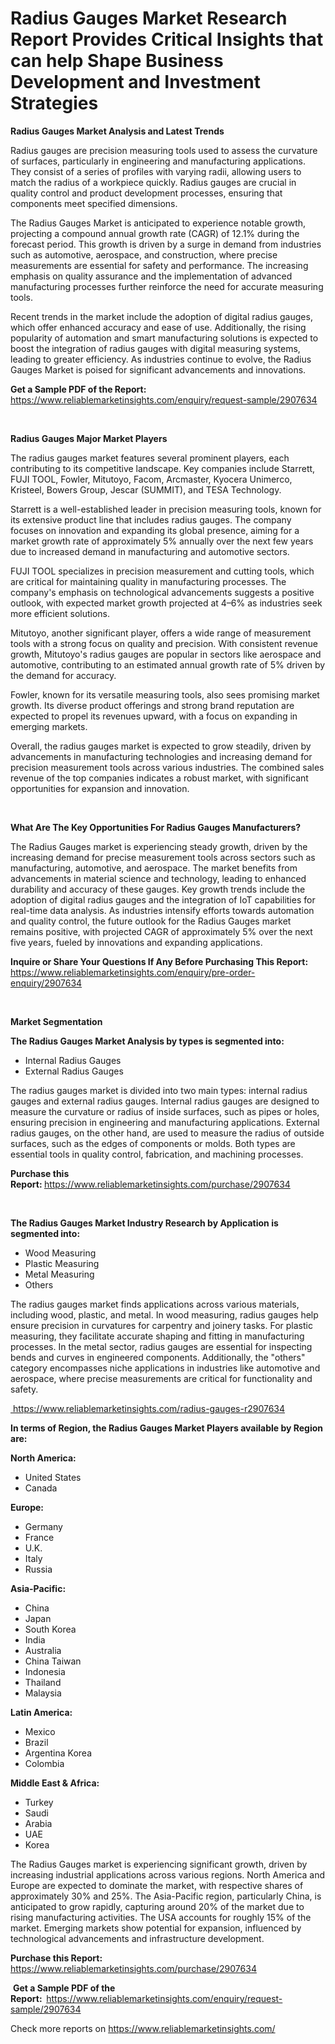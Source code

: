 <p><h1>Radius Gauges Market Research Report Provides Critical Insights that can help Shape Business Development and Investment Strategies</h1></p><p><strong>Radius Gauges Market Analysis and Latest Trends</strong></p>
<p><p>Radius gauges are precision measuring tools used to assess the curvature of surfaces, particularly in engineering and manufacturing applications. They consist of a series of profiles with varying radii, allowing users to match the radius of a workpiece quickly. Radius gauges are crucial in quality control and product development processes, ensuring that components meet specified dimensions.</p><p>The Radius Gauges Market is anticipated to experience notable growth, projecting a compound annual growth rate (CAGR) of 12.1% during the forecast period. This growth is driven by a surge in demand from industries such as automotive, aerospace, and construction, where precise measurements are essential for safety and performance. The increasing emphasis on quality assurance and the implementation of advanced manufacturing processes further reinforce the need for accurate measuring tools.</p><p>Recent trends in the market include the adoption of digital radius gauges, which offer enhanced accuracy and ease of use. Additionally, the rising popularity of automation and smart manufacturing solutions is expected to boost the integration of radius gauges with digital measuring systems, leading to greater efficiency. As industries continue to evolve, the Radius Gauges Market is poised for significant advancements and innovations.</p></p>
<p><strong>Get a Sample PDF of the Report:&nbsp;</strong> <a href="https://www.reliablemarketinsights.com/enquiry/request-sample/2907634?utm_campaign=1938&utm_medium=2&utm_source=Github&utm_content=ia&utm_term=12032025&utm_id=radius-gauges">https://www.reliablemarketinsights.com/enquiry/request-sample/2907634</a></p>
<p>&nbsp;</p>
<p><strong>Radius Gauges Major Market Players</strong></p>
<p><p>The radius gauges market features several prominent players, each contributing to its competitive landscape. Key companies include Starrett, FUJI TOOL, Fowler, Mitutoyo, Facom, Arcmaster, Kyocera Unimerco, Kristeel, Bowers Group, Jescar (SUMMIT), and TESA Technology.</p><p>Starrett is a well-established leader in precision measuring tools, known for its extensive product line that includes radius gauges. The company focuses on innovation and expanding its global presence, aiming for a market growth rate of approximately 5% annually over the next few years due to increased demand in manufacturing and automotive sectors.</p><p>FUJI TOOL specializes in precision measurement and cutting tools, which are critical for maintaining quality in manufacturing processes. The company's emphasis on technological advancements suggests a positive outlook, with expected market growth projected at 4–6% as industries seek more efficient solutions.</p><p>Mitutoyo, another significant player, offers a wide range of measurement tools with a strong focus on quality and precision. With consistent revenue growth, Mitutoyo's radius gauges are popular in sectors like aerospace and automotive, contributing to an estimated annual growth rate of 5% driven by the demand for accuracy.</p><p>Fowler, known for its versatile measuring tools, also sees promising market growth. Its diverse product offerings and strong brand reputation are expected to propel its revenues upward, with a focus on expanding in emerging markets.</p><p>Overall, the radius gauges market is expected to grow steadily, driven by advancements in manufacturing technologies and increasing demand for precision measurement tools across various industries. The combined sales revenue of the top companies indicates a robust market, with significant opportunities for expansion and innovation.</p></p>
<p>&nbsp;</p>
<p><strong>What Are The Key Opportunities For Radius Gauges Manufacturers?</strong></p>
<p><p>The Radius Gauges market is experiencing steady growth, driven by the increasing demand for precise measurement tools across sectors such as manufacturing, automotive, and aerospace. The market benefits from advancements in material science and technology, leading to enhanced durability and accuracy of these gauges. Key growth trends include the adoption of digital radius gauges and the integration of IoT capabilities for real-time data analysis. As industries intensify efforts towards automation and quality control, the future outlook for the Radius Gauges market remains positive, with projected CAGR of approximately 5% over the next five years, fueled by innovations and expanding applications.</p></p>
<p><strong>Inquire or Share Your Questions If Any Before Purchasing This Report:</strong> <a href="https://www.reliablemarketinsights.com/enquiry/pre-order-enquiry/2907634?utm_campaign=1938&utm_medium=2&utm_source=Github&utm_content=ia&utm_term=12032025&utm_id=radius-gauges">https://www.reliablemarketinsights.com/enquiry/pre-order-enquiry/2907634</a></p>
<p>&nbsp;</p>
<p><strong>Market Segmentation</strong></p>
<p><strong>The Radius Gauges Market Analysis by types is segmented into:</strong></p>
<p><ul><li>Internal Radius Gauges</li><li>External Radius Gauges</li></ul></p>
<p><p>The radius gauges market is divided into two main types: internal radius gauges and external radius gauges. Internal radius gauges are designed to measure the curvature or radius of inside surfaces, such as pipes or holes, ensuring precision in engineering and manufacturing applications. External radius gauges, on the other hand, are used to measure the radius of outside surfaces, such as the edges of components or molds. Both types are essential tools in quality control, fabrication, and machining processes.</p></p>
<p><strong>Purchase this Report:&nbsp;</strong><a href="https://www.reliablemarketinsights.com/purchase/2907634?utm_campaign=1938&utm_medium=2&utm_source=Github&utm_content=ia&utm_term=12032025&utm_id=radius-gauges">https://www.reliablemarketinsights.com/purchase/2907634</a></p>
<p>&nbsp;</p>
<p><strong>The Radius Gauges Market Industry Research by Application is segmented into:</strong></p>
<p><ul><li>Wood Measuring</li><li>Plastic Measuring</li><li>Metal Measuring</li><li>Others</li></ul></p>
<p><p>The radius gauges market finds applications across various materials, including wood, plastic, and metal. In wood measuring, radius gauges help ensure precision in curvatures for carpentry and joinery tasks. For plastic measuring, they facilitate accurate shaping and fitting in manufacturing processes. In the metal sector, radius gauges are essential for inspecting bends and curves in engineered components. Additionally, the "others" category encompasses niche applications in industries like automotive and aerospace, where precise measurements are critical for functionality and safety.</p></p>
<p><a href="https://www.reliablemarketinsights.com/radius-gauges-r2907634?utm_campaign=1938&utm_medium=2&utm_source=Github&utm_content=ia&utm_term=12032025&utm_id=radius-gauges">&nbsp;https://www.reliablemarketinsights.com/radius-gauges-r2907634</a></p>
<p><strong>In terms of Region, the Radius Gauges Market Players available by Region are:</strong></p>
<p>
    <p> <strong> North America: </strong>
        <ul>
            <li>United States</li>
            <li>Canada</li>
        </ul>
        </p> 
    <p> <strong> Europe: </strong>
        <ul>
            <li>Germany</li>
            <li>France</li>
            <li>U.K.</li>
            <li>Italy</li>
            <li>Russia</li>
        </ul>
        </p> 
    <p> <strong> Asia-Pacific: </strong>
        <ul>
            <li>China</li>
            <li>Japan</li>
            <li>South Korea</li>
            <li>India</li>
            <li>Australia</li>
            <li>China Taiwan</li>
            <li>Indonesia</li>
            <li>Thailand</li>
            <li>Malaysia</li>
        </ul>
        </p> 
    <p> <strong> Latin America: </strong>
        <ul>
            <li>Mexico</li>
            <li>Brazil</li>
            <li>Argentina Korea</li>
            <li>Colombia</li>
        </ul>
        </p> 
    <p> <strong> Middle East & Africa: </strong>
        <ul>
            <li>Turkey</li>
            <li>Saudi</li>
            <li>Arabia</li>
            <li>UAE</li>
            <li>Korea</li>
        </ul>
    </p>
    </p>
<p><p>The Radius Gauges market is experiencing significant growth, driven by increasing industrial applications across various regions. North America and Europe are expected to dominate the market, with respective shares of approximately 30% and 25%. The Asia-Pacific region, particularly China, is anticipated to grow rapidly, capturing around 20% of the market due to rising manufacturing activities. The USA accounts for roughly 15% of the market. Emerging markets show potential for expansion, influenced by technological advancements and infrastructure development.</p></p>
<p><strong>Purchase this Report: </strong><a href="https://www.reliablemarketinsights.com/purchase/2907634?utm_campaign=1938&utm_medium=2&utm_source=Github&utm_content=ia&utm_term=12032025&utm_id=radius-gauges">https://www.reliablemarketinsights.com/purchase/2907634</a></p>
<p>&nbsp;<strong>Get a Sample PDF of the Report:&nbsp;&nbsp;</strong><a href="https://www.reliablemarketinsights.com/enquiry/request-sample/2907634?utm_campaign=1938&utm_medium=2&utm_source=Github&utm_content=ia&utm_term=12032025&utm_id=radius-gauges">https://www.reliablemarketinsights.com/enquiry/request-sample/2907634</a></p>
<p><strong></strong></p>
<p>Check more reports on <a href="https://www.reliablemarketinsights.com/?utm_campaign=1938&utm_medium=2&utm_source=Github&utm_content=ia&utm_term=12032025&utm_id=radius-gauges">https://www.reliablemarketinsights.com/</a></p>